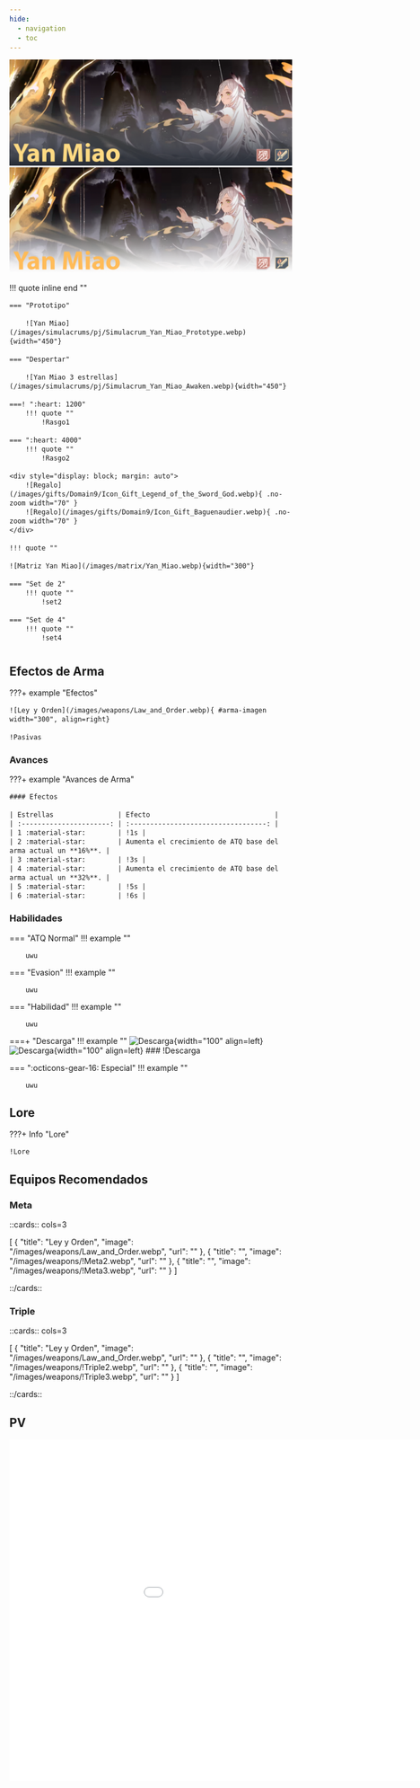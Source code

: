 ```yaml
---
hide:
  - navigation
  - toc
---
```


![Yan Miao](/images/covers/Cover_Yan_Miao.png#only-dark)
![Yan Miao](/images/covers/Cover_Yan_Miao_Light.png#only-light)

!!! quote inline end ""
        
    === "Prototipo"

        ![Yan Miao](/images/simulacrums/pj/Simulacrum_Yan_Miao_Prototype.webp){width="450"}

    === "Despertar"
      
        ![Yan Miao 3 estrellas](/images/simulacrums/pj/Simulacrum_Yan_Miao_Awaken.webp){width="450"}

    ===! ":heart: 1200"
        !!! quote ""
            !Rasgo1

    === ":heart: 4000"
        !!! quote ""
            !Rasgo2
    
    <div style="display: block; margin: auto">
        ![Regalo](/images/gifts/Domain9/Icon_Gift_Legend_of_the_Sword_God.webp){ .no-zoom width="70" }
        ![Regalo](/images/gifts/Domain9/Icon_Gift_Baguenaudier.webp){ .no-zoom width="70" }
    </div>

    !!! quote ""

    ![Matriz Yan Miao](/images/matrix/Yan_Miao.webp){width="300"}

    === "Set de 2"
        !!! quote ""
            !set2

    === "Set de 4"
        !!! quote ""
            !set4    

#

## Efectos de Arma

???+ example "Efectos"

    ![Ley y Orden](/images/weapons/Law_and_Order.webp){ #arma-imagen width="300", align=right}

    !Pasivas

### Avances

???+ example "Avances de Arma"

    #### Efectos

    | Estrellas                | Efecto                               |
    | :----------------------: | :----------------------------------: |
    | 1 :material-star:        | !1s |
    | 2 :material-star:        | Aumenta el crecimiento de ATQ base del arma actual un **16%**. |
    | 3 :material-star:        | !3s |
    | 4 :material-star:        | Aumenta el crecimiento de ATQ base del arma actual un **32%**. |
    | 5 :material-star:        | !5s |
    | 6 :material-star:        | !6s |

### Habilidades

=== "ATQ Normal"
    !!! example ""

        uwu

=== "Evasion"
    !!! example ""

        uwu

=== "Habilidad"
    !!! example ""

        uwu

===+ "Descarga"
    !!! example ""
        ![Descarga](/images/weapons/skills/Yan_Miao/discharge.webp#only-dark){width="100" align=left}
        ![Descarga](/images/weapons/skills/Yan_Miao/discharge_light.png#only-light){width="100" align=left}
        ### !Descarga

=== ":octicons-gear-16: Especial"
    !!! example ""

        uwu

## **Lore**

???+ Info "Lore"

    !Lore

## **Equipos Recomendados**

### Meta

::cards:: cols=3

[
 {
      "title": "Ley y Orden",
      "image": "/images/weapons/Law_and_Order.webp",
      "url": ""
    },
    {
      "title": "",
      "image": "/images/weapons/!Meta2.webp",
      "url": ""
    }, 
    {
      "title": "",
      "image": "/images/weapons/!Meta3.webp",
      "url": ""
    }
]

::/cards::

### Triple 

::cards:: cols=3

[
 {
      "title": "Ley y Orden",
      "image": "/images/weapons/Law_and_Order.webp",
      "url": ""
    },
    {
      "title": "",
      "image": "/images/weapons/!Triple2.webp",
      "url": ""
    },
    {
      "title": "",
      "image": "/images/weapons/!Triple3.webp",
      "url": ""
    }
]

::/cards::

## **PV**

<iframe style="display: block; margin: auto" width="1080" height="608" src="!PVvideo" title="YouTube video player" frameborder="0" allow="accelerometer; autoplay; clipboard-write; encrypted-media; gyroscope; picture-in-picture; web-share" allowfullscreen></iframe>